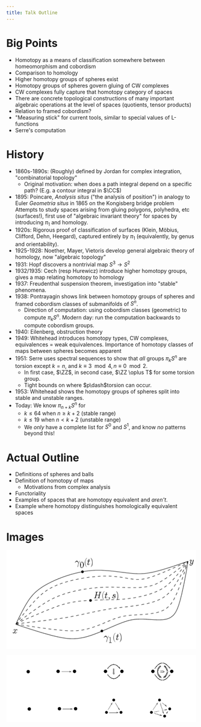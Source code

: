 ```yaml
---
title: Talk Outline
---
```





# Big Points

- Homotopy as a means of classification somewhere between homeomorphism and cobordism
- Comparison to homology
- Higher homotopy groups of spheres exist
- Homotopy groups of spheres govern gluing of CW complexes
- CW complexes fully capture that homotopy category of spaces
- There are concrete topological constructions of many important algebraic operations at the level of spaces (quotients, tensor products)
- Relation to framed cobordism?
- "Measuring stick" for current tools, similar to special values of L-functions
- Serre's computation

# History


- 1860s-1890s: (Roughly) defined by Jordan for complex integration, "combinatorial topology"
  - Original motivation: when does a path integral depend on a specific path? (E.g. a contour integral in $\CC$)
- 1895: Poincare, *Analysis situs* ("the analysis of position") in analogy to Euler *Geometria situs* in 1865 on the Kongisberg bridge problem
    Attempts to study spaces arising from gluing polygons, polyhedra, etc (surfaces!), first use of "algebraic invariant theory" for spaces by introducing $\pi_1$ and homology.
- 1920s: Rigorous proof of classification of surfaces (Klein, Möbius, Clifford, Dehn, Heegard), captured entirely by $\pi_1$ (equivalently, by genus and orientability).
- 1925-1928: Noether, Mayer, Vietoris develop general algebraic theory of homology, now "algebraic topology"
- 1931: Hopf discovers a nontrivial map $S^3 \to S^2$
- 1932/1935: Cech (resp Hurewicz) introduce higher homotopy groups, gives a map relating homotopy to homology
- 1937: Freudenthal suspension theorem, investigation into "stable" phenomena.
- 1938: Pontrayagin shows link between homotopy groups of spheres and framed cobordism classes of submanifolds of $S^n$.
  - Direction of computation: using cobordism classes (geometric) to compute $\pi_k S^n$. Modern day: run the computation backwards to compute cobordism groups.
- 1940: Eilenberg, obstruction theory
- 1949: Whitehead introduces homotopy types, CW complexes, equivalences = weak equivalences. Importance of homotopy classes of maps between spheres becomes apparent
- 1951: Serre uses spectral sequences to show that *all* groups $\pi_k S^n$ are torsion except $k=n$, and $k\equiv 3\mod 4, n\equiv 0 \mod 2$.
  - In first case, $\ZZ$, in second case, $\ZZ \oplus T$ for some torsion group.
  - Tight bounds on where $p\dash$torsion can occur.
- 1953: Whitehead shows the homotopy groups of spheres split into stable and unstable ranges. 
- Today: We know $\pi_{n+k}S^n$ for 
  - $k \leq 64$ when $n\geq k+2$ (stable range)
  - $k \leq 19$ when $n < k+2$ (unstable range) 
  - We *only* have a complete list for $S^0$ and $S^1$, and know *no* patterns beyond this!


# Actual Outline

- Definitions of spheres and balls
- Definition of homotopy of maps
  - Motivations from complex analysis
- Functoriality 
- Examples of spaces that are homotopy equivalent and *aren't*.
- Example where homotopy distinguishes homologically equivalent spaces


# Images

![Homotopy of Paths](figures/image_2020-04-27-19-41-28.png)

![Simplicial Complexes vs CW Complexes](figures/image_2020-04-27-19-59-02.png)
